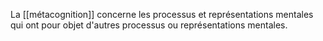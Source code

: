 La [[métacognition]] concerne les processus et représentations mentales qui ont pour objet d'autres processus ou représentations mentales.
